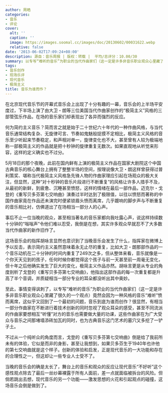 ```yaml
---
author: 周皓
categories:
- 音乐
- 评论
cover:
  alt: ''
  caption: ''
  image: https://images.soomal.cc/images/doc/20130602/00031622.webp
  relative: false
date: '2013-06-02T17:09:24+08:00'
description: 源自：音乐周报 | 版权：转载 |  平均/总评分：10.00/30
summary: 以专写“难听的音乐”为职业的当代作曲家们（这一定是许多非音乐职业观众心里藏了很久的一个观点）竟然会因为一种风格的音乐“难听”愤而离席，这似乎又回到了一个最初的问题，音乐到底为谁而创作？很显然，有相当一部分作曲家在不断进行着技术创新的同时忽视了观众耳朵的感受，甚至不同流派的作曲家要想相互“听懂”对方的音乐也需要做大量的功课……
tags:
- 音乐创作
- 现场乐评
- 现代音乐
- 极简主义
title: 音乐为谁而作？
---
```


在北京现代音乐节的开幕式音乐会上出现了十分有趣的一幕，音乐会的上半场平安度过，下半场上演了由大卫・朗等三位美国当代作曲家创作的“极简主义”风格的三部管弦乐作品，在场的音乐家们却表现出了各异而强烈的反应。

何为简约主义音乐？简而言之就是始于二十世纪六十年代的一种作曲风格，与当代音乐通常结构复杂、无旋律可言、节奏如鬼魅般捉摸不定相比，极简主义风格的音乐至少听起来节奏稳定，和声相对单一，旋律变化也不大，甚至曾有人较为极端地称一部极简主义的作品就是把十秒钟的旋律重复无数次。如果直观地从听觉来形容，这样的定义确实也不过分。

5月18日的那个夜晚，此前在国内鲜有上演的极简主义作品在国家大剧院这个中国古典音乐的核心舞台上拥有了整整半场的空间，按理说像大卫・朗这样曾获得过普利策奖、堪称当代极简主义风格急先锋人物的作曲家理应引起在场观众的极大关注，但显然，这种“对十秒钟的音乐片段进行不断重复”的风格让许多人措手不及，从最初的新鲜，到疲惫、沉睡甚至愤怒，这样的情绪在最后一部作品，迈克尔・戈登的《重写贝多芬第七交响曲》演奏过半时达到了极限值，以往以愤怒而著称的中国作曲家竟在作品还未演完时便紧锁眉头愤而离席，几乎踱响的脚步声与不断重复的音乐相比衬，仿佛道出了在场相当一部分人的心声。

事后不止一位当晚的观众，甚至相当著名的音乐家都向我吐露心声，说这样持续数十分钟的“嗡嗡声”令他们难以忍受，我倒是在想，其实许多观众早就忍不了大多数当代作曲家的新作旧作了。

这场音乐会的指挥胡咏言显然也意识到了当晚音乐会发生了什么，指挥家在微博上予以反击，表示简约主义虽然意味着永无止尽的重复，比如大卫・朗那部作品的一个音乐动机在二十分钟的时间内重复了249次之多，但从整体来看，音乐就像是一个你天天见到的孩子，任何时候你都觉得这个孩子与前一天甚至前一周毫无变化，但十年之后他确实发生了巨大的变化，极简主义作品亦然。胡咏言更是从专业的角度剖析了戈登的《重写贝多芬第七交响曲》，他指出这部作品的每一次重复都是升高了半个音调，并质疑相当一部分专业的耳朵都没听出其中奥妙。

至此，事情变得讽刺了，以专写“难听的音乐”为职业的当代作曲家们（这一定是许多非音乐职业观众心里藏了很久的一个观点）竟然会因为一种风格的音乐“难听”愤而离席，这似乎又回到了一个最初的问题，音乐到底为谁而创作？很显然，有相当一部分作曲家在不断进行着技术创新的同时忽视了观众耳朵的感受，甚至不同流派的作曲家要想相互“听懂”对方的音乐也需要做大量的功课，这些作曲家在为广大受众与音乐之间那堵墙添砖加瓦的同时，也为古典音乐这门艺术的墓穴又多挖了一铲子土。

不过从一个纯听众的角度而言，戈登的《重写贝多芬第七交响曲》倒是给了我前所未有的体验，它似是而非的身影，甚至让我想到，如果贝多芬生于1940年也许他的第七交响曲就是这个样子。创新的体验和启发，正是现代音乐的一大功能和存在的合理性之一，但这却让一些专业人士受不了。

当晚的音乐会的确是太长了，舞台上的音乐和观众的反应让现代音乐“不好听”这个感性观点除去了最后一丝纱幕裸露于所有人面前，差一点就面临被拆台的风险。但倘若跳出去想，现代音乐的另一个功能――激发思想的火花和引起观点的碰撞，这场音乐会倒是做到了。